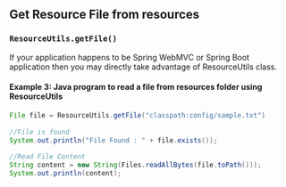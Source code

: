 ## Get Resource File from resources

### `ResourceUtils.getFile()`

If your application happens to be Spring WebMVC or Spring Boot application then you may directly take advantage of ResourceUtils class.

#### Example 3: Java program to read a file from resources folder using ResourceUtils

```java
File file = ResourceUtils.getFile("classpath:config/sample.txt")
 
//File is found
System.out.println("File Found : " + file.exists());
 
//Read File Content
String content = new String(Files.readAllBytes(file.toPath()));
System.out.println(content);
```
